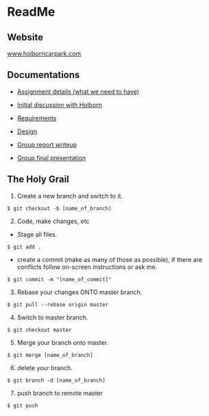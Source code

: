  ReadMe
========

Website
--------
www.holborncarpark.com

Documentations
--------------
- [Assignment details (what we need to have)](https://drive.google.com/open?id=1B0uanI_a_d9wvjlDerG6kn7LTfcYqbw2)

- [Initial discussion with Holborn](https://drive.google.com/open?id=1SKLDoqnbvnZxvsjOqNzOq1PjUkX-dWRz)

- [Requirements](https://drive.google.com/open?id=1UE5TXIrp9WK-IEVEzV0EYQYNr6p3yvSz)

- [Design](https://drive.google.com/open?id=1P8Z27j32Phr6LnlBHQ7ZJJdhj6QmMQ0S)

- [Group report writeup](https://docs.google.com/document/d/1Vk6iX0BysQidZeoMgF_f7MXtQpuimcAJj-XgpePxWF0/edit?usp=sharing)

- [Group final presentation](https://docs.google.com/presentation/d/1rHr7iDwA-wuzsfoC_S-Do-imc_da0u5B0UlQuy09KUk/edit?usp=sharing)

The Holy Grail
--------------
1. Create a new branch and switch to it.

`$ git checkout -b [name_of_branch]`

2. Code, make changes, etc
- Stage all files.

`$ git add .`

- create a commit (make as many of those as possible), if there are conflicts follow on-screen instructions or ask me.

`$ git commit -m "[name_of_commit]"`

3. Rebase your changes ONTO master branch.

`$ git pull --rebase origin master`

4. Switch to master branch.

`$ git checkout master`

5. Merge your branch onto master.

`$ git merge [name_of_branch]`

6. delete your branch.

`$ git branch -d [name_of_branch]`

7. push branch to remote master

`$ git push`
